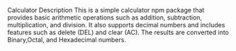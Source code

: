 Calculator
Description
This is a simple calculator npm package that provides basic arithmetic operations such as addition, subtraction, multiplication, and division. It also supports decimal numbers and includes features such as delete (DEL) and clear (AC).
The results are converted into Binary,Octal, and Hexadecimal numbers.